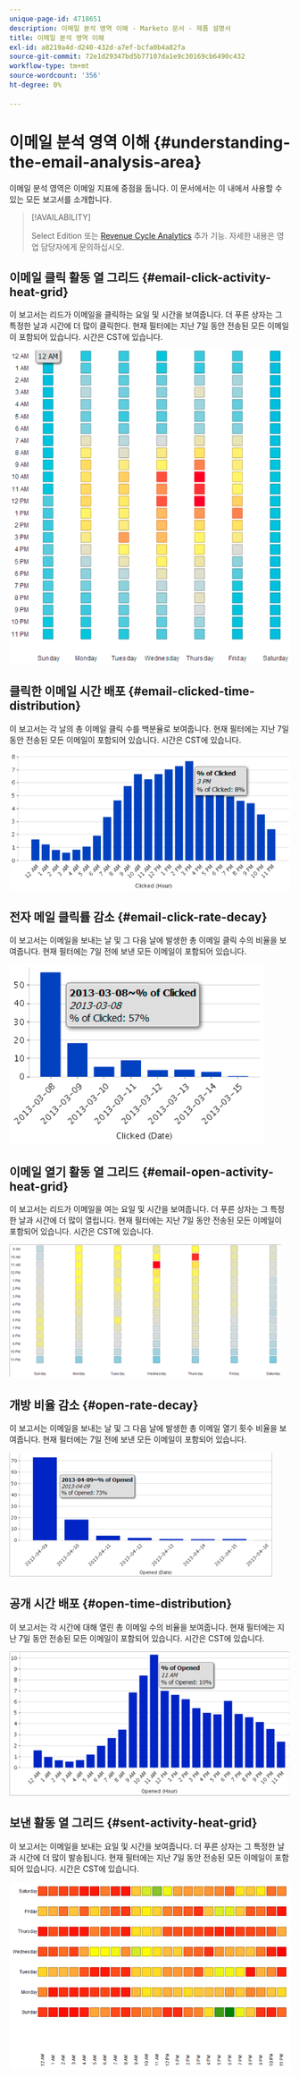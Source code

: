 ```yaml
---
unique-page-id: 4718651
description: 이메일 분석 영역 이해 - Marketo 문서 - 제품 설명서
title: 이메일 분석 영역 이해
exl-id: a8219a4d-d240-432d-a7ef-bcfa0b4a82fa
source-git-commit: 72e1d29347bd5b77107da1e9c30169cb6490c432
workflow-type: tm+mt
source-wordcount: '356'
ht-degree: 0%

---
```


# 이메일 분석 영역 이해 {#understanding-the-email-analysis-area}

이메일 분석 영역은 이메일 지표에 중점을 둡니다. 이 문서에서는 이 내에서 사용할 수 있는 모든 보고서를 소개합니다.

>[!AVAILABILITY]
>
>Select Edition 또는 [Revenue Cycle Analytics](https://www.marketo.com/global-enterprise/marketo-revenue-cycle-analytics/) 추가 기능. 자세한 내용은 영업 담당자에게 문의하십시오.

## 이메일 클릭 활동 열 그리드 {#email-click-activity-heat-grid}

이 보고서는 리드가 이메일을 클릭하는 요일 및 시간을 보여줍니다. 더 푸른 상자는 그 특정한 날과 시간에 더 많이 클릭한다. 현재 필터에는 지난 7일 동안 전송된 모든 이메일이 포함되어 있습니다. 시간은 CST에 있습니다.

![](assets/image2015-5-6-17-3a17-3a34.png)

## 클릭한 이메일 시간 배포 {#email-clicked-time-distribution}

이 보고서는 각 날의 총 이메일 클릭 수를 백분율로 보여줍니다. 현재 필터에는 지난 7일 동안 전송된 모든 이메일이 포함되어 있습니다. 시간은 CST에 있습니다.

![](assets/image2015-5-6-17-3a20-3a55.png)

## 전자 메일 클릭률 감소 {#email-click-rate-decay}

이 보고서는 이메일을 보내는 날 및 그 다음 날에 발생한 총 이메일 클릭 수의 비율을 보여줍니다. 현재 필터에는 7일 전에 보낸 모든 이메일이 포함되어 있습니다.

![](assets/image2015-5-6-17-3a26-3a50.png)

## 이메일 열기 활동 열 그리드 {#email-open-activity-heat-grid}

이 보고서는 리드가 이메일을 여는 요일 및 시간을 보여줍니다. 더 푸른 상자는 그 특정한 날과 시간에 더 많이 열립니다. 현재 필터에는 지난 7일 동안 전송된 모든 이메일이 포함되어 있습니다. 시간은 CST에 있습니다.

![](assets/image2015-5-6-17-3a30-3a35.png)

## 개방 비율 감소 {#open-rate-decay}

이 보고서는 이메일을 보내는 날 및 그 다음 날에 발생한 총 이메일 열기 횟수 비율을 보여줍니다. 현재 필터에는 7일 전에 보낸 모든 이메일이 포함되어 있습니다.

![](assets/image2015-5-6-17-3a37-3a25.png)

## 공개 시간 배포 {#open-time-distribution}

이 보고서는 각 시간에 대해 열린 총 이메일 수의 비율을 보여줍니다. 현재 필터에는 지난 7일 동안 전송된 모든 이메일이 포함되어 있습니다. 시간은 CST에 있습니다.

![](assets/image2015-5-6-17-3a39-3a15.png)

## 보낸 활동 열 그리드 {#sent-activity-heat-grid}

이 보고서는 이메일을 보내는 요일 및 시간을 보여줍니다. 더 푸른 상자는 그 특정한 날과 시간에 더 많이 발송됩니다. 현재 필터에는 지난 7일 동안 전송된 모든 이메일이 포함되어 있습니다. 시간은 CST에 있습니다.

![](assets/seven.png)
